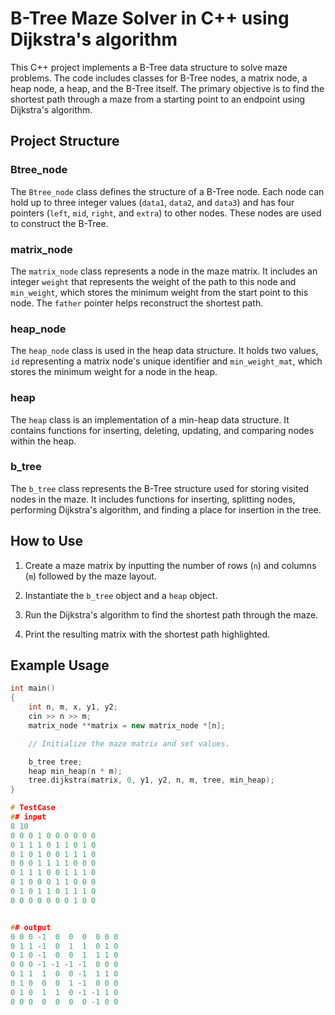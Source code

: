 # B-Tree Maze Solver in C++ using Dijkstra's algorithm

This C++ project implements a B-Tree data structure to solve maze problems. The code includes classes for B-Tree nodes, a matrix node, a heap node, a heap, and the B-Tree itself. The primary objective is to find the shortest path through a maze from a starting point to an endpoint using Dijkstra's algorithm.

## Project Structure

### Btree_node

The `Btree_node` class defines the structure of a B-Tree node. Each node can hold up to three integer values (`data1`, `data2`, and `data3`) and has four pointers (`left`, `mid`, `right`, and `extra`) to other nodes. These nodes are used to construct the B-Tree.

### matrix_node

The `matrix_node` class represents a node in the maze matrix. It includes an integer `weight` that represents the weight of the path to this node and `min_weight`, which stores the minimum weight from the start point to this node. The `father` pointer helps reconstruct the shortest path.

### heap_node

The `heap_node` class is used in the heap data structure. It holds two values, `id` representing a matrix node's unique identifier and `min_weight_mat`, which stores the minimum weight for a node in the heap.

### heap

The `heap` class is an implementation of a min-heap data structure. It contains functions for inserting, deleting, updating, and comparing nodes within the heap.

### b_tree

The `b_tree` class represents the B-Tree structure used for storing visited nodes in the maze. It includes functions for inserting, splitting nodes, performing Dijkstra's algorithm, and finding a place for insertion in the tree.

## How to Use

1. Create a maze matrix by inputting the number of rows (`n`) and columns (`m`) followed by the maze layout.

2. Instantiate the `b_tree` object and a `heap` object.

3. Run the Dijkstra's algorithm to find the shortest path through the maze.

4. Print the resulting matrix with the shortest path highlighted.

## Example Usage

```cpp
int main()
{
    int n, m, x, y1, y2;
    cin >> n >> m;
    matrix_node **matrix = new matrix_node *[n];

    // Initialize the maze matrix and set values.

    b_tree tree;
    heap min_heap(n * m);
    tree.dijkstra(matrix, 0, y1, y2, n, m, tree, min_heap);
}

# TestCase
## input
8 10
0 0 0 1 0 0 0 0 0 0
0 1 1 1 0 1 1 0 1 0
0 1 0 1 0 0 1 1 1 0
0 0 0 1 1 1 1 0 0 0
0 1 1 1 0 0 1 1 1 0
0 1 0 0 0 1 1 0 0 0
0 1 0 1 1 0 1 1 1 0
0 0 0 0 0 0 0 1 0 0


## output
0 0 0 -1  0  0  0  0 0 0
0 1 1 -1  0  1  1  0 1 0
0 1 0 -1  0  0  1  1 1 0
0 0 0 -1 -1 -1 -1  0 0 0
0 1 1  1  0  0 -1  1 1 0
0 1 0  0  0  1 -1  0 0 0
0 1 0  1  1  0 -1 -1 1 0
0 0 0  0  0  0  0 -1 0 0
